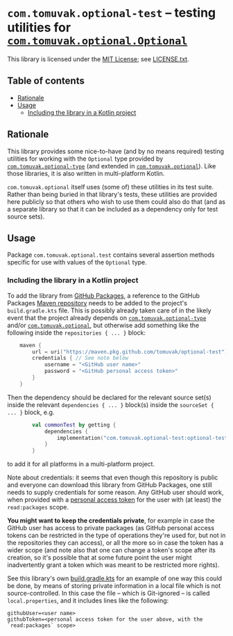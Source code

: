 # `com.tomuvak.optional-test` – testing utilities for [`com.tomuvak.optional.Optional`]
This library is licensed under the [MIT License](https://en.wikipedia.org/wiki/MIT_License);
see [LICENSE.txt](LICENSE.txt).

## Table of contents
* [Rationale](#rationale)
* [Usage](#usage)
  * [Including the library in a Kotlin project](#including-the-library-in-a-kotlin-project)

## Rationale
This library provides some nice-to-have (and by no means required) testing utilities for working with the `Optional`
type provided by [`com.tomuvak.optional-type`] (and extended in [`com.tomuvak.optional`]). Like those libraries, it is
also written in multi-platform Kotlin.

`com.tomuvak.optional` itself uses (some of) these utilities in its test suite. Rather than being buried in that
library's tests, these utilities are provided here publicly so that others who wish to use them could also do that (and
as a separate library so that it can be included as a dependency only for test source sets).

## Usage
Package `com.tomuvak.optional.test` contains several assertion methods specific for use with values of the `Optional`
type.

### Including the library in a Kotlin project
To add the library from
[GitHub Packages](https://docs.github.com/en/packages/learn-github-packages/introduction-to-github-packages), a
reference to the GitHub Packages
[Maven repository](https://maven.apache.org/guides/introduction/introduction-to-repositories.html) needs to be added to
the project's `build.gradle.kts` file. This is possibly already taken care of
in the likely event that the project already depends on [`com.tomuvak.optional-type`] and/or [`com.tomuvak.optional`],
but otherwise add something like the following inside the `repositories { ... }` block:

```kotlin
    maven {
        url = uri("https://maven.pkg.github.com/tomuvak/optional-test")
        credentials { // See note below
            username = "<GitHub user name>"
            password = "<GitHub personal access token>"
        }
    }
```

Then the dependency should be declared for the relevant source set(s) inside the relevant `dependencies { ... }`
block(s) inside the `sourceSet { ... }` block, e.g.

```kotlin
        val commonTest by getting {
            dependencies {
                implementation("com.tomuvak.optional-test:optional-test:0.0.3")
            }
        }
```

to add it for all platforms in a multi-platform project.

Note about credentials: it seems that even though this repository is public and everyone can download this library from
GitHub Packages, one still needs to supply credentials for some reason. Any GitHub user should work, when provided with
a [personal access
token](https://docs.github.com/en/authentication/keeping-your-account-and-data-secure/creating-a-personal-access-token)
for the user with (at least) the `read:packages` scope.

**You might want to keep the credentials private**, for example in case the GitHub user has access to private packages
(as GitHub personal access tokens can be restricted in the type of operations they're used for, but not in the
repositories they can access), or all the more so in case the token has a wider scope (and note also that one can change
a token's scope after its creation, so it's possible that at some future point the user might inadvertently grant a
token which was meant to be restricted more rights).

See this library's own [build.gradle.kts](build.gradle.kts) for an example of one way this could be done, by means of
storing private information in a local file which is not source-controlled. In this case the file – which is Git-ignored
– is called `local.properties`, and it includes lines like the following:

```properties
githubUser=<user name>
githubToken=<personal access token for the user above, with the `read:packages` scope>
```

[`com.tomuvak.optional.Optional`]: https://github.com/tomuvak/optional-type/blob/main/src/commonMain/kotlin/Optional.kt
[`com.tomuvak.optional-type`]: https://github.com/tomuval/optional-type
[`com.tomuvak.optional`]: https://github.com/tomuval/optional
